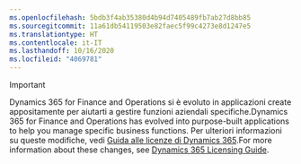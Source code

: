 ```yaml
---
ms.openlocfilehash: 5bdb3f4ab35380d4b94d7405489fb7ab27d8bb85
ms.sourcegitcommit: 11a61db54119503e82faec5f99c4273e8d1247e5
ms.translationtype: HT
ms.contentlocale: it-IT
ms.lasthandoff: 10/16/2020
ms.locfileid: "4069781"
---
```

> [!IMPORTANT]
> <span data-ttu-id="85443-101">Dynamics 365 for Finance and Operations si è evoluto in applicazioni create appositamente per aiutarti a gestire funzioni aziendali specifiche.</span><span class="sxs-lookup"><span data-stu-id="85443-101">Dynamics 365 for Finance and Operations has evolved into purpose-built applications to help you manage specific business functions.</span></span> <span data-ttu-id="85443-102">Per ulteriori informazioni su queste modifiche, vedi [Guida alle licenze di Dynamics 365](https://mbs.microsoft.com/Files/public/365/Dynamics365LicensingGuide.pdf).</span><span class="sxs-lookup"><span data-stu-id="85443-102">For more information about these changes, see [Dynamics 365 Licensing Guide](https://mbs.microsoft.com/Files/public/365/Dynamics365LicensingGuide.pdf).</span></span>
 
